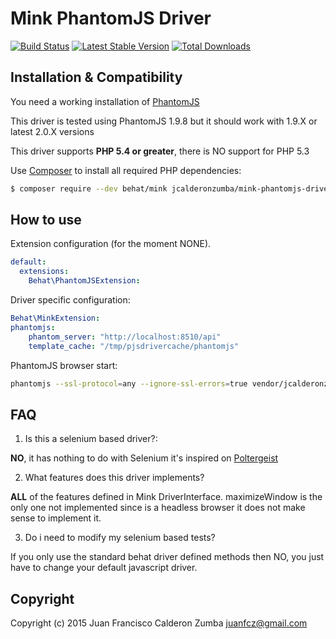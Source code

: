 Mink PhantomJS Driver
===========================
[![Build Status](https://travis-ci.org/jcalderonzumba/MinkPhantomJSDriver.svg?branch=master)](https://travis-ci.org/jcalderonzumba/MinkPhantomJSDriver)
[![Latest Stable Version](https://poser.pugx.org/jcalderonzumba/mink-phantomjs-driver/v/stable)](https://packagist.org/packages/jcalderonzumba/mink-phantomjs-driver)
[![Total Downloads](https://poser.pugx.org/jcalderonzumba/mink-phantomjs-driver/downloads)](https://packagist.org/packages/jcalderonzumba/mink-phantomjs-driver)

Installation & Compatibility
----------------------------
You need a working installation of [PhantomJS](http://phantomjs.org/download.html)

This driver is tested using PhantomJS 1.9.8 but it should work with 1.9.X or latest 2.0.X versions

This driver supports **PHP 5.4 or greater**, there is NO support for PHP 5.3

Use [Composer](https://getcomposer.org/) to install all required PHP dependencies:

```bash
$ composer require --dev behat/mink jcalderonzumba/mink-phantomjs-driver
```

How to use
-------------
Extension configuration (for the moment NONE).
```yml
default:
  extensions:
    Behat\PhantomJSExtension:
```
Driver specific configuration:
```yml
Behat\MinkExtension:
phantomjs:
    phantom_server: "http://localhost:8510/api"
    template_cache: "/tmp/pjsdrivercache/phantomjs"
```
PhantomJS browser start:
```bash
phantomjs --ssl-protocol=any --ignore-ssl-errors=true vendor/jcalderonzumba/mink-phantomjs-driver/src/Portergeist/Client/main.js 8510 1024 768 2>&1 >> /tmp/gastonjs.log &
```

FAQ
---------

1. Is this a selenium based driver?:

  **NO**, it has nothing to do with Selenium it's inspired on [Poltergeist](https://github.com/teampoltergeist/poltergeist)

2. What features does this driver implements?
  
  **ALL** of the features defined in Mink DriverInterface. maximizeWindow is the only one not implemented since is a headless browser it does not make sense to implement it.

3. Do i need to modify my selenium based tests?

  If you only use the standard behat driver defined methods then NO, you just have to change your default javascript driver.
  

Copyright
---------

Copyright (c) 2015 Juan Francisco Calderon Zumba <juanfcz@gmail.com>
